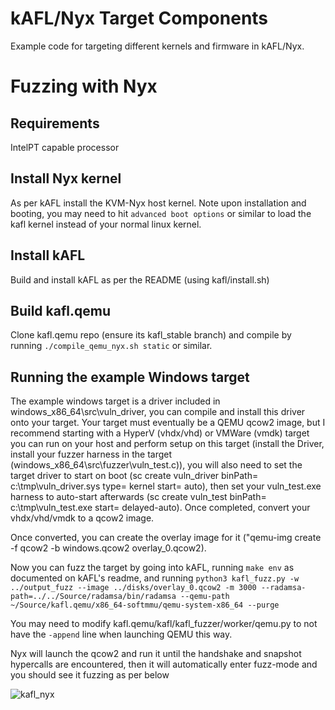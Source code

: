 # kAFL/Nyx Target Components

Example code for targeting different kernels and firmware in kAFL/Nyx.

# Fuzzing with Nyx

## Requirements

IntelPT capable processor

## Install Nyx kernel

As per kAFL install the KVM-Nyx host kernel.
Note upon installation and booting, you may need to hit `advanced boot options` or similar to load the kafl kernel instead of your normal linux kernel.

## Install kAFL

Build and install kAFL as per the README (using kafl/install.sh)

## Build kafl.qemu

Clone kafl.qemu repo (ensure its kafl_stable branch) and compile by running `./compile_qemu_nyx.sh static` or similar.

## Running the example Windows target

The example windows target is a driver included in windows_x86_64\src\vuln_driver, you can compile and install this driver onto your target.
Your target must eventually be a QEMU qcow2 image, but I recommend starting with a HyperV (vhdx/vhd) or VMWare (vmdk) target you can run on your host and perform setup on this target (install the Driver, install your fuzzer harness in the target (windows_x86_64\src\fuzzer\vuln_test.c)), you will also need to set the target driver to start on boot (sc create vuln_driver binPath= c:\tmp\vuln_driver.sys type= kernel start= auto), then set your vuln_test.exe harness to auto-start afterwards (sc create vuln_test binPath= c:\tmp\vuln_test.exe start= delayed-auto). Once completed, convert your vhdx/vhd/vmdk to a qcow2 image.

Once converted, you can create the overlay image for it ("qemu-img create -f qcow2 -b windows.qcow2 overlay_0.qcow2).

Now you can fuzz the target by going into kAFL, running `make env` as documented on kAFL's readme, and running `python3 kafl_fuzz.py -w ../output_fuzz --image ../disks/overlay_0.qcow2 -m 3000 --radamsa-path=../../Source/radamsa/bin/radamsa --qemu-path ~/Source/kafl.qemu/x86_64-softmmu/qemu-system-x86_64 --purge`

You may need to modify kafl.qemu/kafl/kafl_fuzzer/worker/qemu.py to not have the `-append` line when launching QEMU this way.

Nyx will launch the qcow2 and run it until the handshake and snapshot hypercalls are encountered, then it will automatically enter fuzz-mode and you should see it fuzzing as per below 

![kafl_nyx](https://user-images.githubusercontent.com/16039802/160758127-6d195e9a-b08c-4317-aeb1-2f356f44ff52.png)

